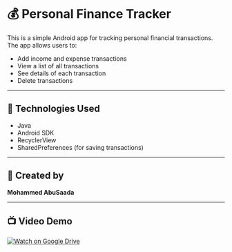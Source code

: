 # 💰 Personal Finance Tracker

This is a simple Android app for tracking personal financial transactions.  
The app allows users to:

- Add income and expense transactions  
- View a list of all transactions  
- See details of each transaction  
- Delete transactions

---

## 📱 Technologies Used

- Java
- Android SDK
- RecyclerView
- SharedPreferences (for saving transactions)

---

## 👤 Created by

**Mohammed AbuSaada**

---

## 📺 Video Demo

[![Watch on Google Drive](https://img.shields.io/badge/Watch%20on-Google%20Drive-34A853?logo=google-drive&logoColor=white)](https://drive.google.com/file/d/14-mXjS5OGmYKUBE78VSeLt9a5gdEt8Iz/view?usp=drivesdk)